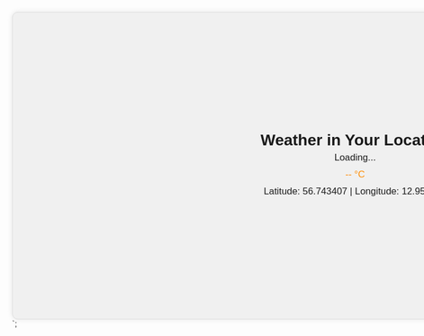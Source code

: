 <!DOCTYPE html><html lang="en"><head><meta charset="UTF-8"><meta name="viewport" content="width=device-width, initial-scale=1.0"><title>Weather Widget</title><style>body { font-family: Arial, sans-serif; } #weather-widget { width: 1177px; height: 504px; background-color: #f0f0f0; border: 1px solid #ddd; display: flex; flex-direction: column; justify-content: center; align-items: center; text-align: center; padding: 20px; box-shadow: 0px 0px 10px rgba(0, 0, 0, 0.1); border-radius: 10px; } #weather-widget h2 { margin: 0; font-size: 2em; } #weather-widget p { margin: 5px 0; font-size: 1.2em; } .temperature { font-size: 3em; color: #ff8c00; } </style></head><body><div id="weather-widget"><h2>Weather in Your Location</h2><p id="description">Loading...</p><p class="temperature" id="temp">-- °C</p><p>Latitude: 56.743407 | Longitude: 12.950762</p></div><script>const lat = 56.743407; const lon = 12.950762; const apiKey = '2bce8589e4d6e338da17cfefa1de9d53'; fetch(\`https://api.openweathermap.org/data/2.5/weather?lat=\${lat}&lon=\${lon}&units=metric&appid=\${apiKey}\`) .then(response => response.json()) .then(data => { const description = data.weather[0].description; const temp = data.main.temp; document.getElementById('description').textContent = description.charAt(0).toUpperCase() + description.slice(1); document.getElementById('temp').textContent = \`\${temp} °C\`; }) .catch(error => { console.error('Error fetching the weather data:', error); });</script></body></html>`;
